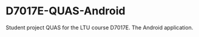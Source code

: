 D7017E-QUAS-Android
===================

Student project QUAS for the LTU course D7017E. The Android application.
